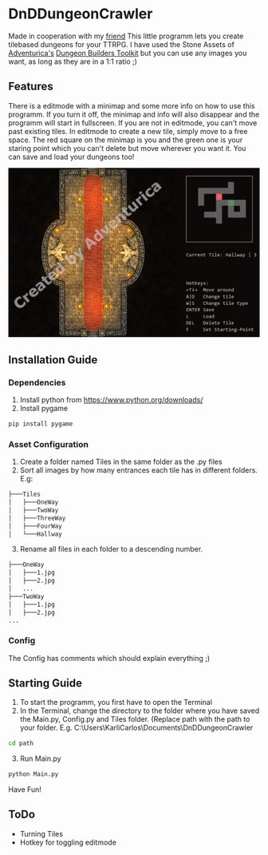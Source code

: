 # DnDDungeonCrawler
Made in cooperation with my [friend](https://github.com/miki2017milan)
This little programm lets you create tilebased dungeons for your TTRPG.
I have used the Stone Assets of [Adventurica's](https://www.kickstarter.com/projects/840112518/dungeon-builders-toolkit-modular-maps-for-ttrpgs-and-dandd/creator_bio) [Dungeon Builders Toolkit](https://www.kickstarter.com/projects/840112518/dungeon-builders-toolkit-modular-maps-for-ttrpgs-and-dandd/description) but you can use any images you want, as long as they are in a 1:1 ratio ;)

## Features
There is a editmode with a minimap and some more info on how to use this programm. If you turn it off, the minimap and info will also disappear and the programm will start in fullscreen. If you are not in editmode, you can't move past existing tiles. In editmode to create a new tile, simply move to a free space. The red square on the minimap is you and the green one is your staring point which you can't delete but move wherever you want it. You can save and load your dungeons too!

![](./.screenshots/image.png)

## Installation Guide
### Dependencies
1. Install python from https://www.python.org/downloads/
2. Install pygame
```python
pip install pygame
```

### Asset Configuration
1. Create a folder named Tiles in the same folder as the .py files
2. Sort all images by how many entrances each tile has in different folders. E.g:
```
├───Tiles
│   ├───OneWay
│   ├───TwoWay
│   ├───ThreeWay
│   ├───FourWay
│   └───Hallway
```
3. Rename all files in each folder to a descending number.
```
├───OneWay
│   ├───1.jpg
│   ├───2.jpg
│   ...
├───TwoWay
│   ├───1.jpg
│   ├───2.jpg
...
```

### Config
The Config has comments which should explain everything ;)

## Starting Guide

1. To start the programm, you first have to open the Terminal
2. In the Terminal, change the directory to the folder where you have saved the Main.py, Config.py and Tiles folder. (Replace path with the path to your folder. E.g. C:\Users\KarliCarlos\Documents\DnDDungeonCrawler
```bash
cd path
```
3. Run Main.py
```bash
python Main.py
```

Have Fun!

## ToDo
- Turning Tiles
- Hotkey for toggling editmode